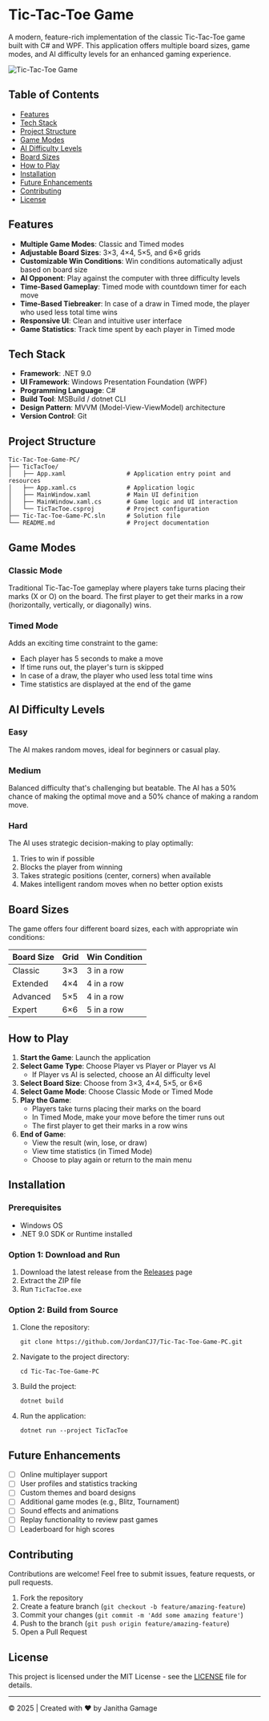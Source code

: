 # Tic-Tac-Toe Game

A modern, feature-rich implementation of the classic Tic-Tac-Toe game built with C# and WPF. This application offers multiple board sizes, game modes, and AI difficulty levels for an enhanced gaming experience.

![Tic-Tac-Toe Game](https://example.com/screenshot.png) <!-- Replace with an actual screenshot -->

## Table of Contents

- [Features](#features)
- [Tech Stack](#tech-stack)
- [Project Structure](#project-structure)
- [Game Modes](#game-modes)
- [AI Difficulty Levels](#ai-difficulty-levels)
- [Board Sizes](#board-sizes)
- [How to Play](#how-to-play)
- [Installation](#installation)
- [Future Enhancements](#future-enhancements)
- [Contributing](#contributing)
- [License](#license)

## Features

- **Multiple Game Modes**: Classic and Timed modes
- **Adjustable Board Sizes**: 3×3, 4×4, 5×5, and 6×6 grids
- **Customizable Win Conditions**: Win conditions automatically adjust based on board size
- **AI Opponent**: Play against the computer with three difficulty levels
- **Time-Based Gameplay**: Timed mode with countdown timer for each move
- **Time-Based Tiebreaker**: In case of a draw in Timed mode, the player who used less total time wins
- **Responsive UI**: Clean and intuitive user interface
- **Game Statistics**: Track time spent by each player in Timed mode

## Tech Stack

- **Framework**: .NET 9.0
- **UI Framework**: Windows Presentation Foundation (WPF)
- **Programming Language**: C#
- **Build Tool**: MSBuild / dotnet CLI
- **Design Pattern**: MVVM (Model-View-ViewModel) architecture
- **Version Control**: Git

## Project Structure

```
Tic-Tac-Toe-Game-PC/
├── TicTacToe/
│   ├── App.xaml                 # Application entry point and resources
│   ├── App.xaml.cs              # Application logic
│   ├── MainWindow.xaml          # Main UI definition
│   ├── MainWindow.xaml.cs       # Game logic and UI interaction
│   └── TicTacToe.csproj         # Project configuration
├── Tic-Tac-Toe-Game-PC.sln      # Solution file
└── README.md                    # Project documentation
```

## Game Modes

### Classic Mode
Traditional Tic-Tac-Toe gameplay where players take turns placing their marks (X or O) on the board. The first player to get their marks in a row (horizontally, vertically, or diagonally) wins.

### Timed Mode
Adds an exciting time constraint to the game:
- Each player has 5 seconds to make a move
- If time runs out, the player's turn is skipped
- In case of a draw, the player who used less total time wins
- Time statistics are displayed at the end of the game

## AI Difficulty Levels

### Easy
The AI makes random moves, ideal for beginners or casual play.

### Medium
Balanced difficulty that's challenging but beatable. The AI has a 50% chance of making the optimal move and a 50% chance of making a random move.

### Hard
The AI uses strategic decision-making to play optimally:
1. Tries to win if possible
2. Blocks the player from winning
3. Takes strategic positions (center, corners) when available
4. Makes intelligent random moves when no better option exists

## Board Sizes

The game offers four different board sizes, each with appropriate win conditions:

| Board Size | Grid | Win Condition |
|------------|------|---------------|
| Classic    | 3×3  | 3 in a row    |
| Extended   | 4×4  | 4 in a row    |
| Advanced   | 5×5  | 4 in a row    |
| Expert     | 6×6  | 5 in a row    |

## How to Play

1. **Start the Game**: Launch the application
2. **Select Game Type**: Choose Player vs Player or Player vs AI
   - If Player vs AI is selected, choose an AI difficulty level
3. **Select Board Size**: Choose from 3×3, 4×4, 5×5, or 6×6
4. **Select Game Mode**: Choose Classic Mode or Timed Mode
5. **Play the Game**: 
   - Players take turns placing their marks on the board
   - In Timed Mode, make your move before the timer runs out
   - The first player to get their marks in a row wins
6. **End of Game**:
   - View the result (win, lose, or draw)
   - View time statistics (in Timed Mode)
   - Choose to play again or return to the main menu

## Installation

### Prerequisites
- Windows OS
- .NET 9.0 SDK or Runtime installed

### Option 1: Download and Run
1. Download the latest release from the [Releases](https://github.com/JordanCJ7/Tic-Tac-Toe-Game-PC/releases) page
2. Extract the ZIP file
3. Run `TicTacToe.exe`

### Option 2: Build from Source
1. Clone the repository:
   ```
   git clone https://github.com/JordanCJ7/Tic-Tac-Toe-Game-PC.git
   ```
2. Navigate to the project directory:
   ```
   cd Tic-Tac-Toe-Game-PC
   ```
3. Build the project:
   ```
   dotnet build
   ```
4. Run the application:
   ```
   dotnet run --project TicTacToe
   ```

## Future Enhancements

- [ ] Online multiplayer support
- [ ] User profiles and statistics tracking
- [ ] Custom themes and board designs
- [ ] Additional game modes (e.g., Blitz, Tournament)
- [ ] Sound effects and animations
- [ ] Replay functionality to review past games
- [ ] Leaderboard for high scores

## Contributing

Contributions are welcome! Feel free to submit issues, feature requests, or pull requests.

1. Fork the repository
2. Create a feature branch (`git checkout -b feature/amazing-feature`)
3. Commit your changes (`git commit -m 'Add some amazing feature'`)
4. Push to the branch (`git push origin feature/amazing-feature`)
5. Open a Pull Request

## License

This project is licensed under the MIT License - see the [LICENSE](LICENSE) file for details.

---

© 2025 | Created with ❤️ by Janitha Gamage
